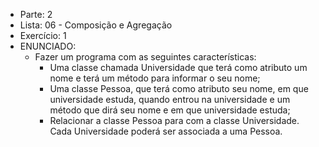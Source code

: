 * Parte: 2
* Lista: 06 - Composição e Agregação
* Exercício: 1
* ENUNCIADO:
     * Fazer um programa com as seguintes características:
       * Uma classe chamada Universidade que terá como atributo um nome e terá um método para informar o seu nome; 
       * Uma classe Pessoa, que terá como atributo seu nome, em que universidade estuda, quando entrou na universidade e um método que dirá seu nome e em que universidade estuda; 
       * Relacionar a classe Pessoa para com a classe Universidade. Cada Universidade poderá ser associada a uma Pessoa.